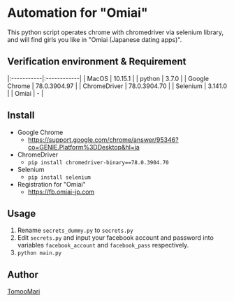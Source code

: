 Automation for "Omiai"
====

This python script operates chrome with chromedriver via selenium library, and will find girls you like in "Omiai (Japanese dating apps)".

## Verification environment & Requirement
|:-----------|:------------|
| MacOS | 10.15.1 |
| python | 3.7.0 |
| Google Chrome | 78.0.3904.97 |
| ChromeDriver | 78.0.3904.70 |
| Selenium | 3.141.0 |
| Omiai | - |

## Install
* Google Chrome
  * <https://support.google.com/chrome/answer/95346?co=GENIE.Platform%3DDesktop&hl=ja>
* ChromeDriver
  * `pip install chromedriver-binary==78.0.3904.70`
* Selenium
  * `pip install selenium`
* Registration for "Omiai"
  * <https://fb.omiai-jp.com>

## Usage
1. Rename `secrets_dummy.py` to `secrets.py`
2. Edit `secrets.py` and input your facebook account and password into variables `facebook_account` and `facebook_pass` respectively.
3. `python main.py`

## Author
[TomooMari](https://github.com/TomooMari)

